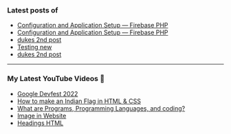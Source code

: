 ### Latest posts of 
<!-- BLOG-POST-LIST:START -->
- [Configuration and Application Setup — Firebase PHP](https://blog.codersalman.live/configuration-and-application-setup-firebase-php-1)
- [Configuration and Application Setup — Firebase PHP](https://blog.codersalman.live/configuration-and-application-setup-firebase-php-1)
- [dukes 2nd post](https://blog.codersalman.live/dukes-2nd-post-1)
- [Testing new](https://blog.codersalman.live/testing-new-1)
- [dukes 2nd post](https://blog.codersalman.live/dukes-2nd-post-1)
<!-- BLOG-POST-LIST:END -->

<hr>

### My Latest YouTube Videos 🌱
<!-- YOUTUBE:START -->
- [Google Devfest 2022 ](https://www.youtube.com/watch?v=u_wWOf0LUxk)
- [How to make an Indian Flag in HTML &amp; CSS ](https://www.youtube.com/watch?v=5IxQYP8xTIE)
- [What are  Programs, Programming Languages, and coding? ](https://www.youtube.com/watch?v=9_b_2HpqasE)
- [Image in Website ](https://www.youtube.com/watch?v=g2bmNTShT-Q)
- [Headings HTML ](https://www.youtube.com/watch?v=YCgJBxAvboA)
<!-- YOUTUBE:END -->
